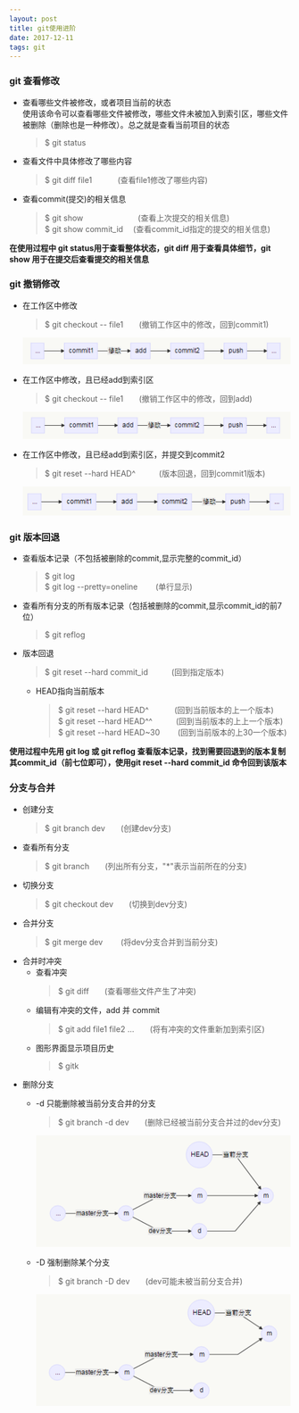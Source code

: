 ```yaml
---
layout: post
title: git使用进阶
date: 2017-12-11
tags: git    
---
```


### git 查看修改
* 查看哪些文件被修改，或者项目当前的状态  
  使用该命令可以查看哪些文件被修改，哪些文件未被加入到索引区，哪些文件被删除（删除也是一种修改）。总之就是查看当前项目的状态  
    > $ git status  
* 查看文件中具体修改了哪些内容  
    > $ git diff file1　　　 (查看file1修改了哪些内容)  
* 查看commit(提交)的相关信息  
    > $ git show　　　　　　　(查看上次提交的相关信息)   
    > $ git show commit_id　 (查看commit\_id指定的提交的相关信息)  

**在使用过程中 git status用于查看整体状态，git diff 用于查看具体细节，git show 用于在提交后查看提交的相关信息**

###  git 撤销修改
* 在工作区中修改  
    > $ git checkout -- file1　　(撤销工作区中的修改，回到commit1)  
    
    ![在工作区中修改](/images/post/2017-12-11-git使用进阶/修改1.png)

* 在工作区中修改，且已经add到索引区   
    > $ git checkout -- file1　　(撤销工作区中的修改，回到add)   

    ![在工作区中修改](/images/post/2017-12-11-git使用进阶/修改2.png)

* 在工作区中修改，且已经add到索引区，并提交到commit2  
    > $ git reset --hard HEAD^　　　(版本回退，回到commit1版本)   

    ![在工作区中修改](/images/post/2017-12-11-git使用进阶/修改3.png)


### git 版本回退
* 查看版本记录（不包括被删除的commit,显示完整的commit_id）  
    > $ git log                
    > $ git log --pretty=oneline 　　(单行显示)   

* 查看所有分支的所有版本记录（包括被删除的commit,显示commit_id的前7位）
    > $ git reflog  
     
* 版本回退  
    > $ git reset --hard commit_id　　　(回到指定版本)   

    * HEAD指向当前版本
        > $ git reset --hard HEAD^　　　 (回到当前版本的上一个版本)  
        > $ git reset --hard HEAD^^　　　(回到当前版本的上上一个版本)  
        > $ git reset --hard HEAD~30 　　(回到当前版本的上30一个版本)      
    
   
**使用过程中先用 git log 或 git reflog 查看版本记录，找到需要回退到的版本复制其commit\_id（前七位即可），使用git reset --hard commit_id 命令回到该版本**
  
  
    
### 分支与合并
* 创建分支  
    > $ git branch dev　　(创建dev分支) 
* 查看所有分支  
    > $ git branch　　(列出所有分支，"*"表示当前所在的分支)    
* 切换分支  
    > $ git checkout dev　　(切换到dev分支)   
* 合并分支  
    > $ git merge dev 　　(将dev分支合并到当前分支)      
* 合并时冲突   
    * 查看冲突  
        > $ git diff　　(查看哪些文件产生了冲突)  
    * 编辑有冲突的文件，add 并 commit  
        > $ git add file1 file2 ...　　(将有冲突的文件重新加到索引区)  
    * 图形界面显示项目历史  
        > $ gitk  
* 删除分支
    * -d 只能删除被当前分支合并的分支   
        > $ git branch -d dev　　(删除已经被当前分支合并过的dev分支)  

        ![在工作区中修改](/images/post/2017-12-11-git使用进阶/删除分支1.png)

    * -D 强制删除某个分支  
        > $ git branch -D dev　　(dev可能未被当前分支合并)  

        ![在工作区中修改](/images/post/2017-12-11-git使用进阶/删除分支2.png)

